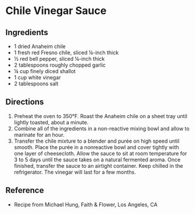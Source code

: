# Chile Vinegar Sauce

## Ingredients
* 1 dried Anaheim chile
* 1 fresh red Fresno chile, sliced ¼-inch thick
* ½ red bell pepper, sliced ¼-inch thick
* 2 tablespoons roughly chopped garlic
* ¼ cup finely diced shallot
* 1 cup white vinegar
* 2 tablespoons salt

## Directions
1. Preheat the oven to 350°F. Roast the Anaheim chile on a sheet tray until lightly toasted, about a minute.
2. Combine all of the ingredients in a non-reactive mixing bowl and allow to marinate for an hour.
3. Transfer the chile mixture to a blender and purée on high speed until smooth. Place the purée in a nonreactive bowl and cover tightly with one layer of cheesecloth. Allow the sauce to sit at room temperature for 3 to 5 days until the sauce takes on a natural fermented aroma. Once finished, transfer the sauce to an airtight container. Keep chilled in the refrigerator. The vinegar will last for a few months.

## Reference
* Recipe from Michael Hung, Faith & Flower, Los Angeles, CA
